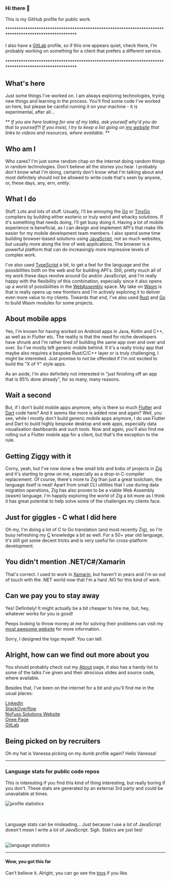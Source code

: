 ### Hi there 👋
This is my GitHub profile for public work.  

******************************************************************************************************* <br><br>
I also have a [GitLab](https://gitlab.com/ewaldhorn) profile, so if this one appears quiet, check there, I'm probably working on something for a client that prefers a different service. <br><br>
******************************************************************************************************* <br>

## What's here
Just some things I've worked on.  I am always exploring technologies, trying new things and learning in the process.  You'll find some code I've worked on here, but please be careful running it on your machine - it is experimental, after all...  

** _If you are here looking for one of my talks, ask yourself why'd you do that to yourself?! If you insist, I try to keep a list going on [my website](https://nofuss.co.za/about/) that links to videos and resources, where available._ **

## Who am I
Who cares? I'm just some random chap on the internet doing random things in random technologies.  Don't believe all the stories you hear. I probably don't know what I'm doing, certainly don't know what I'm talking about and most definitely should not be allowed to write code that's seen by anyone, or, these days, any, errr, _entity_.

## What I do
Stuff. Lots and lots of stuff.  Usually, I'll be annoying the [Go](https://go.dev/) or [TinyGo](https://tinygo.org/) compilers by building either esoteric or truly weird and whacky solutions.  If it's something that needs doing, I'll get busy doing it.  Having a lot of mobile experience is beneficial, as I can design and implement API's that make life easier for my mobile development team members.  I also spend some time building browser-based solutions using [JavaScript](https://en.wikipedia.org/wiki/JavaScript), not so much websites, but usually more along the line of web applications. The browser is a powerful platform that can do increasingly more impressive levels of complex work.

I've also used [TypeScript](https://nofuss.co.za/blog/typescript_canvas/) a bit, to get a feel for the language and the possibilities both on the web and for building API's.  Still, pretty much all of my work these days revolve around Go and/or JavaScript, and I'm really happy with the flexibility of this combination, especially since it also opens up a world of possibilities in the [WebAssembly](https://en.wikipedia.org/wiki/WebAssembly) space. My take on [Wasm](https://en.wikipedia.org/wiki/WebAssembly) is that is really opens up new frontiers and I'm actively exploring it to deliver even more value to my clients. Towards that end, I've also used [Rust](https://www.rust-lang.org/) and [Go](https://go.dev/) to build Wasm modules for some projects.

## About mobile apps
Yes, I'm known for having worked on Android apps in Java, Kotlin and C++, as well as in Flutter etc.  The reality is that the need for niche developers have shrunk and I'm rather tired of building the same app over and over and over. So I've mostly left generic mobile behind. If it's a really tricky app that maybe also requires a bespoke Rust/C/C++ layer or is truly challenging, I might be interested.  Just promise to not be offended if I'm not excited to build the "X of Y" style apps.

As an aside, I'm also definitely not interested in "just finishing off an app that is 95% done already", for so many, many reasons. 

## Wait a second
But, if I don't build mobile apps anymore, why is there so much [Flutter](https://flutter.dev/) and [Dart](https://dart.dev/) code here? And it seems like more is added now and again? Well, you see, while I mostly don't build generic mobile apps anymore, I do use Flutter and Dart to build highly bespoke desktop and web apps, especially data visualisation dashboards and such tools. Now and again, you'll also find me rolling out a Flutter mobile app for a client, but that's the exception to the rule.

## Getting Ziggy with it
Corny, yeah, but I've now done a few small bits and bobs of projects in [Zig](https://ziglang.org/) and it's starting to grow on me, especially as a drop-in C-compiler replacement. Of course, there's more to Zig than just a great toolchain, the language itself is neat! Apart from small CLI utilities that I use during data migration operations, Zig has also proven to be a viable Web Assembly (wasm) language. I'm happily exploring the world of Zig a bit more as I think it has great potential to help solve some of the challenges my clients face.

## Just for giggles - C what I did here
Oh my, I'm doing a lot of C to Go translation (and most recently Zig), so I'm busy refreshing my [C](https://en.wikipedia.org/wiki/C_(programming_language)) knowledge a bit as well.  For a 50+ year old language, it's still got some decent tricks and is very useful for cross-platform development.

## You didn't mention .NET/C#/Xamarin
That's correct. I used to work in [Xamarin](https://dotnet.microsoft.com/en-us/apps/xamarin), but haven't in years and I'm so out of touch with the .NET world now that I'm a hard .NO for this kind of work.

## Can we pay you to stay away
Yes! Definitely! It might actually be a bit cheaper to hire me, but, hey, whatever works for you is good!

Peeps looking to throw money at me for solving their problems can visit my [most awesome website](https://nofuss.co.za/) for more information. 

Sorry, I designed the logo myself. You can tell.

## Alright, how can we find out more about you

You should probably check out my [About](https://nofuss.co.za/about/) page, it also has a handy list to some of the talks I've given and their atrocious slides and source code, where available.

Besides that, I've been on the internet for a bit and you'll find me in the usual places:

[LinkedIn](https://www.linkedin.com/in/ewaldhorn)<br>
[StackOverflow](https://stackoverflow.com/users/991479/ewald)<br>
[NoFuss Solutions Website](https://nofuss.co.za/)<br>
[Onee Page](https://onee.page/ewaldhorn)<br>
[GitLab](https://gitlab.com/ewaldhorn)<br>

## Being picked on by recruiters
Oh my hat is Vanessa picking on my dumb profile again? Hello Vanessa!

---

### Language stats for public code repos
This is interesting if you find this kind of thing interesting, but really boring if you don't. These stats are generated by an external 3rd party and could be unavailable at times.

<img src="http://github-profile-summary-cards.vercel.app/api/cards/profile-details?username=ewaldhorn&theme=github" alt="profile statistics"/>

<br><br>Language stats can be misleading... Just because I use a lot of JavaScript doesn't mean I write a lot of JavaScript.  Sigh. Statics are just lies!<br><br>

<img src="https://github-readme-stats.vercel.app/api/top-langs?username=ewaldhorn&layout=compact&langs_count=10" alt="language statistics"/>

---

#### Wow, you got this far
Can't believe it.  Alright, you can go see the [toys](https://nofuss.co.za/toys/) if you like.

